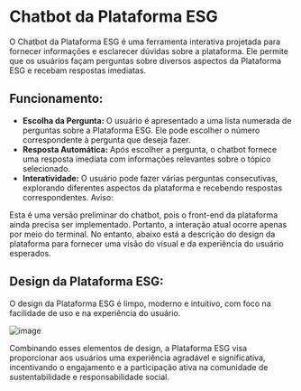 # Chatbot da Plataforma ESG

O Chatbot da Plataforma ESG é uma ferramenta interativa projetada para fornecer informações e esclarecer dúvidas sobre a plataforma. Ele permite que os usuários façam perguntas sobre diversos aspectos da Plataforma ESG e recebam respostas imediatas.

## Funcionamento:

- **Escolha da Pergunta:** O usuário é apresentado a uma lista numerada de perguntas sobre a Plataforma ESG. Ele pode escolher o número correspondente à pergunta que deseja fazer.
- **Resposta Automática:** Após escolher a pergunta, o chatbot fornece uma resposta imediata com informações relevantes sobre o tópico selecionado.
- **Interatividade:** O usuário pode fazer várias perguntas consecutivas, explorando diferentes aspectos da plataforma e recebendo respostas correspondentes.
Aviso:

Esta é uma versão preliminar do chatbot, pois o front-end da plataforma ainda precisa ser implementado. Portanto, a interação atual ocorre apenas por meio do terminal. No entanto, abaixo está a descrição do design da plataforma para fornecer uma visão do visual e da experiência do usuário esperados.

## Design da Plataforma ESG:

O design da Plataforma ESG é limpo, moderno e intuitivo, com foco na facilidade de uso e na experiência do usuário.

![image](https://github.com/beandy-cyber/Chatbot-Plataforma-ESG/assets/81839782/62e03eb2-8335-4c7b-9999-285caf30974f)

Combinando esses elementos de design, a Plataforma ESG visa proporcionar aos usuários uma experiência agradável e significativa, incentivando o engajamento e a participação ativa na comunidade de sustentabilidade e responsabilidade social.

